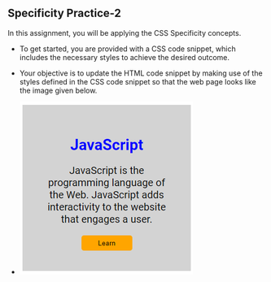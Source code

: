 ## Specificity Practice-2

In this assignment, you will be applying the CSS Specificity concepts.

- To get started, you are provided with a CSS code snippet, which includes the necessary styles to achieve the desired outcome.

- Your objective is to update the HTML code snippet by making use of the styles defined in the CSS code snippet so that the web page looks like the image given below.

- ![alt text](image-1.png)


